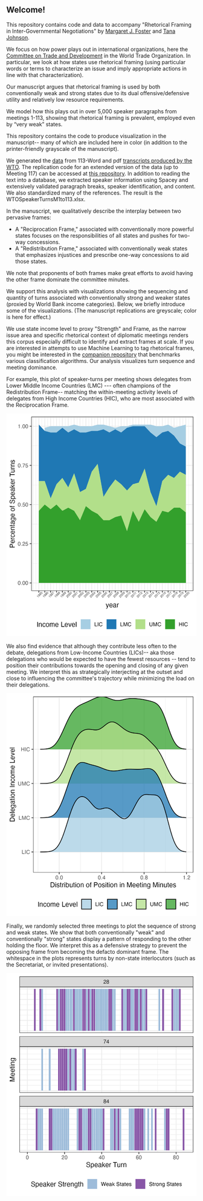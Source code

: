 ## Welcome!

This repository contains code and data to accompany "Rhetorical Framing in Inter-Governmental Negotiations" by [Margaret J. Foster](https://github.com/margaretfoster) and [Tana Johnson](https://lafollette.wisc.edu/people/johnson-tana/).

We focus on how power plays out in international organizations, here the [Committee on Trade and Development](https://www.wto.org/english/tratop_e/devel_e/d3ctte_e.htm) in the World Trade Organization. 
In particular, we look at how states use rhetorical framing (using particular words or terms to characterize an issue and imply appropriate actions in line with that characterization). 

Our manuscript argues that rhetorical framing is used by both conventionally weak and strong states due to its dual offensive/defensive utility and relatively low resource requirements.

We model how this plays out in over 5,000 speaker paragraphs from meetings 1-113, showing that rhetorical framing is prevalent, employed even by “very weak” states.

This repository contains the code to produce visualization in the manuscript-- many of which are included here in color (in addition to the printer-friendly grayscale of the manuscript).

We generated the [data](https://github.com/margaretfoster/ret_framing_ios/tree/master/data) from 113-Word and pdf [transcripts produced by the WTO](https://docs.wto.org/dol2fe/Pages/FE_Search/FE_S_S005.aspx).  The replication code for an extended version of the data (up to Meeting 117) can be accessed at [this repository](https://github.com/margaretfoster/wto_data_extract_rep_).
In addition to reading the text into a database, we extracted speaker information using Spacey and extensively validated paragraph breaks, speaker identification, and content. We also standardized many of the references. The result is the WTOSpeakerTurnsM1to113.xlsx.

In the manuscript, we qualitatively describe the interplay between two pervasive frames: 
- A "Reciprocation Frame," associated with conventionally more powerful states focuses on the responsibilities of all states and pushes for two-way concessions.
- A "Redistribution Frame," associated with conventionally weak states that emphasizes injustices and prescribe one-way concessions to aid those states.

We note that proponents of both frames make great efforts to avoid having the other frame dominate the committee minutes. 

We support this analysis with visualizations showing the sequencing and quantity of turns associated with conventionally strong and weaker states (proxied by World Bank income categories). Below, we briefly introduce some of the visualizations. (The manuscript replications are greyscale; color is here for effect.)

We use state income level to proxy "Strength" and Frame, as the narrow issue area and specific rhetorical context of diplomatic meetings renders this corpus especially difficult to identify and extract frames at scale. If you are interested in attempts to use Machine Learning to tag rhetorical frames, you might be interested in the [companion repository](https://github.com/margaretfoster/wto_classification_sim) that benchmarks various classification algorithms. 
Our analysis visualizes turn sequence and meeting dominance. 

For example, this plot of speaker-turns per meeting shows delegates from Lower Middle Income Countries (LMC) --- often champions of the Redistribution Frame-- matching the within-meeting activity levels of delegates from High Income Countries (HIC), who are most associated with the Reciprocation Frame. 

![Speaker-Frequency Interplay](https://github.com/margaretfoster/ret_framing_ios/blob/master/images/incomebyyear.png)

We also find evidence that although they contribute less often to the debate, delegations from Low-Income Countries (LICs)-- aka those delegations who would be expected to have the fewest resources -- tend to position their contributions towards the opening and closing of any given meeting. We interpret this as strategically interjecting at the outset and close to influencing the committee's trajectory while minimizing the load on their delegations. 


![Turn distributions](https://github.com/margaretfoster/ret_framing_ios/blob/master/images/speakerTurnsPosition.png)

Finally, we randomly selected three meetings to plot the sequence of strong and weak states. We show that both conventionally "weak" and conventionally "strong" states display a pattern of responding to the other holding the floor. We interpret this as a defensive strategy to prevent the opposing frame from becoming the defacto dominant frame. The whitespace in the plots represents turns by non-state interlocutors (such as the Secretariat, or invited presentations). 

![Turn sequence](https://github.com/margaretfoster/ret_framing_ios/blob/master/images/threeSequenceColor.png)


